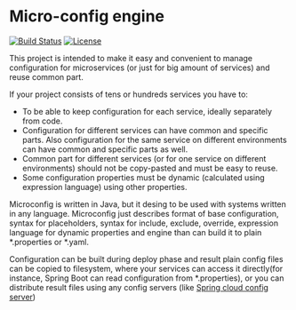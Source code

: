 # Micro-config engine

[![Build Status](https://travis-ci.com/Microconfig/microconfig.svg?branch=master)](https://travis-ci.com/Microconfig/microconfig)
[![License](https://img.shields.io/badge/License-Apache%202.0-blue.svg)](https://opensource.org/licenses/Apache-2.0)

This project is intended to make it easy and convenient to manage configuration for microservices (or just for big amount of services) and reuse common part.

If your project consists of tens or hundreds services you have to:
* To be able to keep configuration for each service, ideally separately from code.
* Configuration for different services can have common and specific parts. Also configuration for the same service on different environments can have common and specific parts as well.
* Common part for different services (or for one service on different environments) should not be copy-pasted and must be easy to reuse.
* Some configuration properties must be dynamic (calculated using expression language) using other properties.

Microconfig is written in Java, but it desing to be used with systems written in any language. Microconfig just describes format of base configuration, syntax for placeholders, syntax for include, exclude, override, expression language for dynamic properties and engine than can build it to plain *.properties or *.yaml.

Configuration can be built during deploy phase and result plain config files can be copied to filesystem, where your services can access it directly(for instance, Spring Boot can read configuration from *.properties), or you can distribute result files using any config servers (like [Spring cloud config server](https://spring.io/projects/spring-cloud-config))


